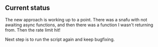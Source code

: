 ## Current status

The new approach is working up to a point. There was a snafu with not awaiting async functions, and then there was a function I wasn't returning from. Then the rate limit hit!

Next step is to run the script again and keep bugfixing.
